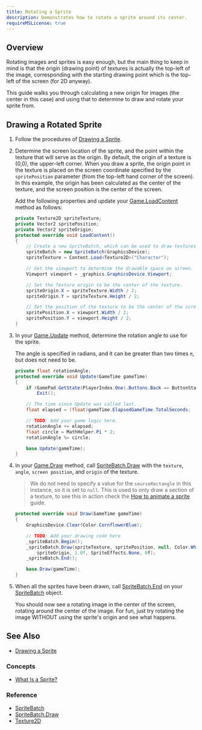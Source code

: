 ```yaml
---
title: Rotating a Sprite
description: Demonstrates how to rotate a sprite around its center.
requireMSLicense: true
---
```


## Overview

Rotating images and sprites is easy enough, but the main thing to keep in mind is that the origin (drawing point) of textures is actually the top-left of the image, corresponding with the starting drawing point which is the top-left of the screen (for 2D anyway).

This guide walks you through calculating a new origin for images (the center in this case) and using that to determine to draw and rotate your sprite from.

## Drawing a Rotated Sprite

1. Follow the procedures of [Drawing a Sprite](HowTo_Draw_A_Sprite.md).

2. Determine the screen location of the sprite, and the point within the texture that will serve as the origin.
   By default, the origin of a texture is (0,0), the upper-left corner. When you draw a sprite, the origin point in the texture is placed on the screen coordinate specified by the `spritePosition` parameter (from the top-left hand corner of the screen).  In this example, the origin has been calculated as the center of the texture, and the screen position is the center of the screen.

   Add the following properties and update your [Game.LoadContent](xref:Microsoft.Xna.Framework.Game#Microsoft_Xna_Framework_Game_LoadContent) method as follows:

    ```csharp
    private Texture2D spriteTexture;
    private Vector2 spritePosition;
    private Vector2 spriteOrigin;
    protected override void LoadContent()
    {
        // Create a new SpriteBatch, which can be used to draw textures.
        spriteBatch = new SpriteBatch(GraphicsDevice);
        spriteTexture = Content.Load<Texture2D>("Character");

        // Get the viewport to determine the drawable space on screen.
        Viewport viewport = _graphics.GraphicsDevice.Viewport;

        // Set the Texture origin to be the center of the texture.
        spriteOrigin.X = spriteTexture.Width / 2;
        spriteOrigin.Y = spriteTexture.Height / 2;

        // Set the position of the texture to be the center of the screen.
        spritePosition.X = viewport.Width / 2;
        spritePosition.Y = viewport.Height / 2;
    }
    ```

3. In your [Game.Update](xref:Microsoft.Xna.Framework.Game#Microsoft_Xna_Framework_Game_Update_Microsoft_Xna_Framework_GameTime_) method, determine the rotation angle to use for the sprite.

   The angle is specified in radians, and it can be greater than two times `π`, but does not need to be.

    ```csharp
    private float rotationAngle;
    protected override void Update(GameTime gameTime)
    {
        if (GamePad.GetState(PlayerIndex.One).Buttons.Back == ButtonState.Pressed || Keyboard.GetState().IsKeyDown(Keys.Escape))
            Exit();

        // The time since Update was called last.
        float elapsed = (float)gameTime.ElapsedGameTime.TotalSeconds;
    
        // TODO: Add your game logic here.
        rotationAngle += elapsed;
        float circle = MathHelper.Pi * 2;
        rotationAngle %= circle;

        base.Update(gameTime);
    }
    ```

4. In your [Game.Draw](xref:Microsoft.Xna.Framework.Game#Microsoft_Xna_Framework_Game_Draw_Microsoft_Xna_Framework_GameTime_) method, call [SpriteBatch.Draw](xref:Microsoft.Xna.Framework.Graphics.SpriteBatch#Microsoft_Xna_Framework_Graphics_SpriteBatch_Draw_Microsoft_Xna_Framework_Graphics_Texture2D_Microsoft_Xna_Framework_Vector2_Microsoft_Xna_Framework_Color_) with the `texture`, `angle`, `screen position`, and `origin` of the texture.

    > We do not need to specify a value for the `sourceRectangle` in this instance, so it is set to `null`. This is used to only draw a section of a texture, to see this in action check the [How to animate a sprite](HowTo_Animate_Sprite.md) guide.

    ```csharp
    protected override void Draw(GameTime gameTime)
    {
        GraphicsDevice.Clear(Color.CornflowerBlue);

        // TODO: Add your drawing code here
        _spriteBatch.Begin();
        _spriteBatch.Draw(spriteTexture, spritePosition, null, Color.White, rotationAngle,
            spriteOrigin, 1.0f, SpriteEffects.None, 0f);
        _spriteBatch.End();

        base.Draw(gameTime);
    }
    ```

5. When all the sprites have been drawn, call [SpriteBatch.End](xref:Microsoft.Xna.Framework.Graphics.SpriteBatch#Microsoft_Xna_Framework_Graphics_SpriteBatch_End) on your [SpriteBatch](xref:Microsoft.Xna.Framework.Graphics.SpriteBatch) object.

    You should now see a rotating image in the center of the screen, rotating around the center of the image.  For fun, just try rotating the image WITHOUT using the sprite's origin and see what happens.

## See Also

- [Drawing a Sprite](HowTo_Draw_A_Sprite.md)

### Concepts

- [What Is a Sprite?](../../whatis/graphics/WhatIs_Sprite.md)

### Reference

- [SpriteBatch](xref:Microsoft.Xna.Framework.Graphics.SpriteBatch)
- [SpriteBatch.Draw](xref:Microsoft.Xna.Framework.Graphics.SpriteBatch#Microsoft_Xna_Framework_Graphics_SpriteBatch_Draw_Microsoft_Xna_Framework_Graphics_Texture2D_Microsoft_Xna_Framework_Vector2_Microsoft_Xna_Framework_Color_)
- [Texture2D](xref:Microsoft.Xna.Framework.Graphics.Texture2D)
